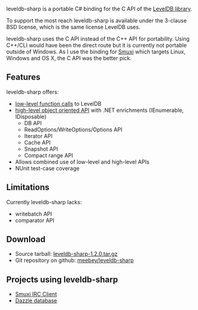 leveldb-sharp is a portable C# binding for the C API of the [LevelDB library].

To support the most reach leveldb-sharp is available under the 3-clause BSD
license, which is the same license LevelDB uses.

leveldb-sharp uses the C API instead of the C++ API for portability. Using
C++/CLI would have been the direct route but it is currently not portable
outside of Windows. As I use the binding for [Smuxi] which targets Linux,
Windows and OS X, the C API was the better pick.

## Features ##

leveldb-sharp offers:

 * [low-level function calls] to LevelDB
 * [high-level object oriented API] with .NET enrichments (IEnumerable, IDisposable)
   * DB API
   * ReadOptions/WriteOptions/Options API
   * Iterator API
   * Cache API
   * Snapshot API
   * Compact range API
 * Allows combined use of low-level and high-level APIs
 * NUnit test-case coverage

## Limitations ##

Currently leveldb-sharp lacks:

 * writebatch API
 * comparator API

## Download ##

 * Source tarball: [leveldb-sharp-1.2.0.tar.gz]
 * Git repository on github: [meebey/leveldb-sharp][github]

## Projects using leveldb-sharp ##

 * [Smuxi IRC Client][Smuxi]
 * [Dazzle database][Dazzle]

 [LevelDB library]: http://code.google.com/p/leveldb/
 [low-level function calls]: https://github.com/meebey/leveldb-sharp/blob/master/Native.cs
 [high-level object oriented API]: https://github.com/meebey/leveldb-sharp/blob/master/DB.cs
 [leveldb-sharp-1.2.0.tar.gz]: http://www.meebey.net/projects/leveldb-sharp/downloads/leveldb-sharp-1.2.0.tar.gz
 [github]: https://github.com/meebey/leveldb-sharp
 [Smuxi]: http://www.smuxi.org/ "Smuxi IRC Client"
 [Dazzle]: https://github.com/kellabyte/Dazzle

